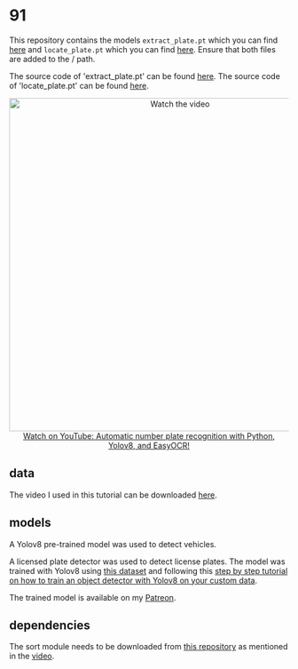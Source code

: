 # 91
This repository contains the models `extract_plate.pt` which you can find [here](https://drive.google.com/file/d/1AnQbLbE4w9mcUoCK_TBRthUFy6m1oN8p/view?usp=drive_link) and `locate_plate.pt` which you can find [here](https://drive.google.com/file/d/1IQyfaDGW6BhoCUtQdd1-eUgqPOL_hM0g/view?usp=drive_link). 
Ensure that both files are added to the / path.

The source code of 'extract_plate.pt' can be found [here](https://colab.research.google.com/drive/1SysWSzIrbtFweXBg3VXk5tI6tkFWz5uO?usp=drive_link).
The source code of 'locate_plate.pt' can be found [here](https://colab.research.google.com/drive/1wvpJgqDZNke_PFvFztu-Z6ffjgZuqEx8?usp=drive_link).

<p align="center">
<a href="https://www.youtube.com/watch?v=fyJB1t0o0ms">
    <img width="600" src="https://utils-computervisiondeveloper.s3.amazonaws.com/thumbnails/with_play_button/anpr_yolo2.jpg" alt="Watch the video">
    </br>Watch on YouTube: Automatic number plate recognition with Python, Yolov8, and EasyOCR!
</a>
</p>

## data

The video I used in this tutorial can be downloaded [here](https://drive.google.com/file/d/12sBfgLICdQEnDSOkVFZiJuUE6d3BeanT/view?usp=sharing).

## models

A Yolov8 pre-trained model was used to detect vehicles.

A licensed plate detector was used to detect license plates. The model was trained with Yolov8 using [this dataset](https://universe.roboflow.com/roboflow-universe-projects/license-plate-recognition-rxg4e/dataset/4) and following this [step by step tutorial on how to train an object detector with Yolov8 on your custom data](https://github.com/computervisioneng/train-yolov8-custom-dataset-step-by-step-guide). 

The trained model is available on my [Patreon](https://www.patreon.com/ComputerVisionEngineer).

## dependencies

The sort module needs to be downloaded from [this repository](https://github.com/abewley/sort) as mentioned in the [video](https://youtu.be/fyJB1t0o0ms?t=1120).
